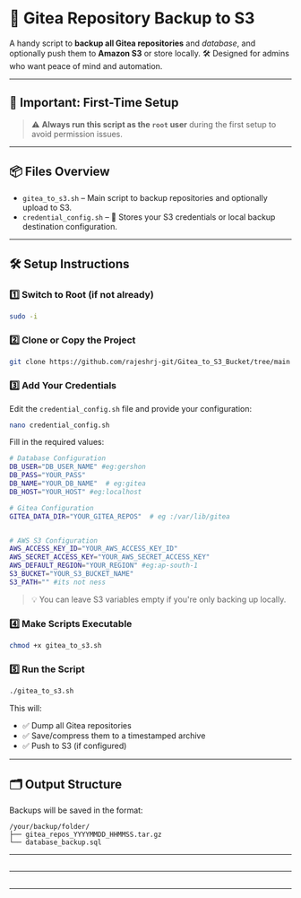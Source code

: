 # 🚀 Gitea Repository Backup to S3

A handy script to **backup all Gitea repositories** and *database*, and optionally push them to **Amazon S3** or store locally.
🛠️ Designed for admins who want peace of mind and automation.

---

## 📢 Important: First-Time Setup

> ⚠️ **Always run this script as the ********************************`root`******************************** user** during the first setup to avoid permission issues.

---

## 📦 Files Overview

* `gitea_to_s3.sh` – Main script to backup repositories and optionally upload to S3.
* `credential_config.sh` – 🔐 Stores your S3 credentials or local backup destination configuration.

---

## 🛠️ Setup Instructions

### 1️⃣ Switch to Root (if not already)

```bash
sudo -i
```

### 2️⃣ Clone or Copy the Project

```bash
git clone https://github.com/rajeshrj-git/Gitea_to_S3_Bucket/tree/main

```

### 3️⃣ Add Your Credentials

Edit the `credential_config.sh` file and provide your configuration:

```bash
nano credential_config.sh
```

Fill in the required values:

```bash
# Database Configuration
DB_USER="DB_USER_NAME" #eg:gershon
DB_PASS="YOUR_PASS"
DB_NAME="YOUR_DB_NAME"  # eg:gitea
DB_HOST="YOUR_HOST" #eg:localhost

# Gitea Configuration
GITEA_DATA_DIR="YOUR_GITEA_REPOS"  # eg :/var/lib/gitea


# AWS S3 Configuration
AWS_ACCESS_KEY_ID="YOUR_AWS_ACCESS_KEY_ID"
AWS_SECRET_ACCESS_KEY="YOUR_AWS_SECRET_ACCESS_KEY"
AWS_DEFAULT_REGION="YOUR_REGION" #eg:ap-south-1
S3_BUCKET="YOUR_S3_BUCKET_NAME"
S3_PATH="" #its not ness
```

> 💡 You can leave S3 variables empty if you're only backing up locally.

### 4️⃣ Make Scripts Executable

```bash
chmod +x gitea_to_s3.sh
```

### 5️⃣ Run the Script

```bash
./gitea_to_s3.sh
```

This will:

* ✅ Dump all Gitea repositories
* ✅ Save/compress them to a timestamped archive
* ✅ Push to S3 (if configured)

---

## 🗂️ Output Structure

Backups will be saved in the format:

```
/your/backup/folder/
├── gitea_repos_YYYYMMDD_HHMMSS.tar.gz
└── database_backup.sql
```

---

##

---

##

---

##

